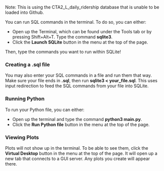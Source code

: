 Note: This is using the CTA2_L_daily_ridership database that is unable to be loaded into Github.
<p>You can run SQL commands in the terminal. To do so, you can either:</p>
<ul>
<li>Open up the Terminal, which can be found under the Tools tab or by pressing Shift+Alt+T. Type the command <strong>sqlite3</strong>.</li>
<li>Click the <strong>Launch SQLite</strong> button in the menu at the top of the page.</li>
</ul>
<p>Then, type the commands you want to run within SQLite!</p>
<h3>Creating a .sql file</h3>
<p>You may also enter your SQL commands in a file and run them that way. Make sure your file ends in <strong>.sql</strong>, then run <strong>sqlite3 &lt; your_file.sql</strong>. This uses input redirection to feed the SQL commands from your file into SQLite.</p>
<h3>Running Python</h3>
<p>To run your Python file, you can either:</p>
<ul>
<li>Open up the terminal and type the command <strong>python3 main.py</strong>.</li>
<li>Click the <strong>Run Python file</strong> button in the menu at the top of the page.</li>
</ul>
<h3>Viewing Plots</h3>
<p>Plots will not show up in the terminal. To be able to see them, click the <strong>Virtual Desktop</strong> button in the menu at the top of the page. It will open up a new tab that connects to a GUI server. Any plots you create will appear there.</p>
</div>
